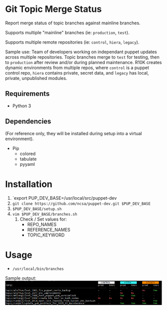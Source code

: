 # Git Topic Merge Status
Report merge status of topic branches against mainline branches.

Supports multiple "mainline" branches (ie: `production`, `test`).

Supports multiple remote repositories (ie: `control`, `hiera`, `legacy`).

Sample use: Team of developers working on independant puppet updates across
multiple repositories.
Topic branches merge to `test` for testing, then to `production`
after review and/or during planned maintenance.
R10K creates dynamic environments from multiple repos, where `control` is
a puppet control repo, `hiera` contains private, secret data, and `legacy` has
local, private, unpublished modules.

## Requirements
* Python 3

## Dependencies
(For reference only, they will be installed during setup into a virtual
environment).
* Pip
  * colored
  * tabulate
  * pyyaml

# Installation
1. `export PUP_DEV_BASE=/usr/local/src/puppet-dev
1. `git clone https://github.com/ncsa/puppet-dev.git $PUP_DEV_BASE`
1. `$PUP_DEV_BASE/setup.sh`
1. `vim $PUP_DEV_BASE/branches.sh`
    1. Check / Set values for:
       * REPO_NAMES
       * REFERENCE_NAMES
       * TOPIC_KEYWORD

# Usage
* `/usr/local/bin/branches`

Sample output: ![Sample output](sample.png)
